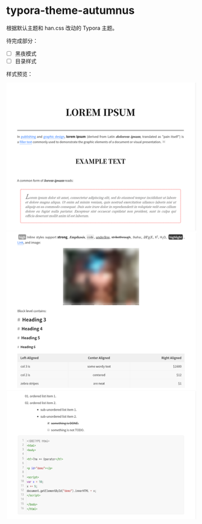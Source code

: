 # typora-theme-autumnus

根据默认主题和 han.css 改动的 Typora 主题。

待完成部分：

- [ ] 黑夜模式
- [ ] 目录样式

样式预览：

![预览1](https://raw.githubusercontent.com/Soanguy/imgbak/master/img/20200805032547.png)
![预览2](https://raw.githubusercontent.com/Soanguy/imgbak/master/img/20200805032605.png)
![预览3](https://raw.githubusercontent.com/Soanguy/imgbak/master/img/20200805032648.png)

